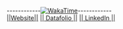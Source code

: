 ------------[![WakaTime](https://wakatime.com/badge/user/5d1df856-5caf-462e-8773-1d71e10654da.svg)](https://wakatime.com/@5d1df856-5caf-462e-8773-1d71e10654da)------------\
[||Website||](https://elevnthkuria.vercel.app/) [|| Datafolio ||](https://www.datacamp.com/portfolio/KuriaKKen?view=true) <a class="libutton" href="https://www.linkedin.com/comm/mynetwork/discovery-see-all?usecase=PEOPLE_FOLLOWS&followMember=kuriakken" target="_blank">|| LinkedIn ||</a> 


<!--START_SECTION:badges-->
<!--END_SECTION:badges-->
